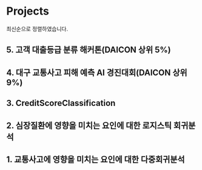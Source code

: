 # Projects
최신순으로 정렬하였습니다.

## 5. 고객 대출등급 분류 해커톤(DAICON 상위 5%)


## 4. 대구 교통사고 피해 예측 AI 경진대회(DAICON 상위 9%)




## 3. CreditScoreClassification


## 2. 심장질환에 영향을 미치는 요인에 대한 로지스틱 회귀분석


## 1. 교통사고에 영향을 미치는 요인에 대한 다중회귀분석
